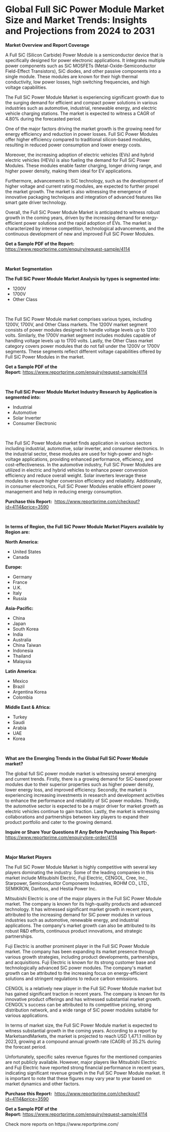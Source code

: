 <p><h1>Global Full SiC Power Module Market Size and Market Trends: Insights and Projections from 2024 to 2031</h1></p><p><strong>Market Overview and Report Coverage</strong></p>
<p><p>A Full SiC (Silicon Carbide) Power Module is a semiconductor device that is specifically designed for power electronic applications. It integrates multiple power components such as SiC MOSFETs (Metal-Oxide-Semiconductor Field-Effect Transistors), SiC diodes, and other passive components into a single module. These modules are known for their high thermal conductivity, low power losses, high switching frequencies, and high voltage capabilities.</p><p>The Full SiC Power Module Market is experiencing significant growth due to the surging demand for efficient and compact power solutions in various industries such as automotive, industrial, renewable energy, and electric vehicle charging stations. The market is expected to witness a CAGR of 4.80% during the forecasted period.</p><p>One of the major factors driving the market growth is the growing need for energy efficiency and reduction in power losses. Full SiC Power Modules offer higher efficiency compared to traditional silicon-based modules, resulting in reduced power consumption and lower energy costs.</p><p>Moreover, the increasing adoption of electric vehicles (EVs) and hybrid electric vehicles (HEVs) is also fueling the demand for Full SiC Power Modules. These modules enable faster charging, longer driving range, and higher power density, making them ideal for EV applications.</p><p>Furthermore, advancements in SiC technology, such as the development of higher voltage and current rating modules, are expected to further propel the market growth. The market is also witnessing the emergence of innovative packaging techniques and integration of advanced features like smart gate driver technology.</p><p>Overall, the Full SiC Power Module Market is anticipated to witness robust growth in the coming years, driven by the increasing demand for energy-efficient power solutions and the rapid adoption of EVs. The market is characterized by intense competition, technological advancements, and the continuous development of new and improved Full SiC Power Modules.</p></p>
<p><strong>Get a Sample PDF of the Report:</strong> <a href="https://www.reportprime.com/enquiry/request-sample/4114">https://www.reportprime.com/enquiry/request-sample/4114</a></p>
<p>&nbsp;</p>
<p><strong>Market Segmentation</strong></p>
<p><strong>The Full SiC Power Module Market Analysis by types is segmented into:</strong></p>
<p><ul><li>1200V</li><li>1700V</li><li>Other Class</li></ul></p>
<p>&nbsp;</p>
<p><p>The Full SiC Power Module market comprises various types, including 1200V, 1700V, and Other Class markets. The 1200V market segment consists of power modules designed to handle voltage levels up to 1200 volts. Similarly, the 1700V market segment includes modules capable of handling voltage levels up to 1700 volts. Lastly, the Other Class market category covers power modules that do not fall under the 1200V or 1700V segments. These segments reflect different voltage capabilities offered by Full SiC Power Modules in the market.</p></p>
<p><strong>Get a Sample PDF of the Report:</strong>&nbsp;<a href="https://www.reportprime.com/enquiry/request-sample/4114">https://www.reportprime.com/enquiry/request-sample/4114</a></p>
<p>&nbsp;</p>
<p><strong>The Full SiC Power Module Market Industry Research by Application is segmented into:</strong></p>
<p><ul><li>Industrial</li><li>Automotive</li><li>Solar Inverter</li><li>Consumer Electronic</li></ul></p>
<p>&nbsp;</p>
<p><p>The Full SiC Power Module market finds application in various sectors including industrial, automotive, solar inverter, and consumer electronics. In the industrial sector, these modules are used for high-power and high-voltage applications, providing enhanced performance, efficiency, and cost-effectiveness. In the automotive industry, Full SiC Power Modules are utilized in electric and hybrid vehicles to enhance power conversion efficiency and reduce overall weight. Solar inverters leverage these modules to ensure higher conversion efficiency and reliability. Additionally, in consumer electronics, Full SiC Power Modules enable efficient power management and help in reducing energy consumption.</p></p>
<p><strong>Purchase this Report:</strong>&nbsp; <a href="https://www.reportprime.com/checkout?id=4114&price=3590">https://www.reportprime.com/checkout?id=4114&price=3590</a></p>
<p>&nbsp;</p>
<p><strong>In terms of Region, the Full SiC Power Module Market Players available by Region are:</strong></p>
<p>
    <p> <strong> North America: </strong>
        <ul>
            <li>United States</li>
            <li>Canada</li>
        </ul>
        </p> 
    <p> <strong> Europe: </strong>
        <ul>
            <li>Germany</li>
            <li>France</li>
            <li>U.K.</li>
            <li>Italy</li>
            <li>Russia</li>
        </ul>
        </p> 
    <p> <strong> Asia-Pacific: </strong>
        <ul>
            <li>China</li>
            <li>Japan</li>
            <li>South Korea</li>
            <li>India</li>
            <li>Australia</li>
            <li>China Taiwan</li>
            <li>Indonesia</li>
            <li>Thailand</li>
            <li>Malaysia</li>
        </ul>
        </p> 
    <p> <strong> Latin America: </strong>
        <ul>
            <li>Mexico</li>
            <li>Brazil</li>
            <li>Argentina Korea</li>
            <li>Colombia</li>
        </ul>
        </p> 
    <p> <strong> Middle East & Africa: </strong>
        <ul>
            <li>Turkey</li>
            <li>Saudi</li>
            <li>Arabia</li>
            <li>UAE</li>
            <li>Korea</li>
        </ul>
    </p>
    </p>
<p>&nbsp;</p>
<p><strong>What are the Emerging Trends in the Global Full SiC Power Module market?</strong></p>
<p><p>The global full SiC power module market is witnessing several emerging and current trends. Firstly, there is a growing demand for SiC-based power modules due to their superior properties such as higher power density, lower energy loss, and improved efficiency. Secondly, the market is experiencing increasing investments in research and development activities to enhance the performance and reliability of SiC power modules. Thirdly, the automotive sector is expected to be a major driver for market growth as electric vehicles continue to gain traction. Lastly, the market is witnessing collaborations and partnerships between key players to expand their product portfolio and cater to the growing demand.</p></p>
<p><strong>Inquire or Share Your Questions If Any Before Purchasing This Report</strong>- <a href="https://www.reportprime.com/enquiry/pre-order/4114">https://www.reportprime.com/enquiry/pre-order/4114</a></p>
<p>&nbsp;</p>
<p><strong>Major Market Players</strong></p>
<p><p>The Full SiC Power Module Market is highly competitive with several key players dominating the industry. Some of the leading companies in this market include Mitsubishi Electric, Fuji Electric, CENGOL, Cree, Inc., Starpower, Semiconductor Components Industries, ROHM CO., LTD., SEMIKRON, Danfoss, and Hestia Power Inc.</p><p>Mitsubishi Electric is one of the major players in the Full SiC Power Module market. The company is known for its high-quality products and advanced technology. It has witnessed significant market growth in recent years, attributed to the increasing demand for SiC power modules in various industries such as automotive, renewable energy, and industrial applications. The company's market growth can also be attributed to its robust R&D efforts, continuous product innovations, and strategic partnerships.</p><p>Fuji Electric is another prominent player in the Full SiC Power Module market. The company has been expanding its market presence through various growth strategies, including product developments, partnerships, and acquisitions. Fuji Electric is known for its strong customer base and technologically advanced SiC power modules. The company's market growth can be attributed to the increasing focus on energy-efficient solutions and stringent regulations to reduce carbon emissions.</p><p>CENGOL is a relatively new player in the Full SiC Power Module market but has gained significant traction in recent years. The company is known for its innovative product offerings and has witnessed substantial market growth. CENGOL's success can be attributed to its competitive pricing, strong distribution network, and a wide range of SiC power modules suitable for various applications.</p><p>In terms of market size, the Full SiC Power Module market is expected to witness substantial growth in the coming years. According to a report by MarketsandMarkets, the market is projected to reach USD 1,471.1 million by 2023, growing at a compound annual growth rate (CAGR) of 35.2% during the forecast period.</p><p>Unfortunately, specific sales revenue figures for the mentioned companies are not publicly available. However, major players like Mitsubishi Electric and Fuji Electric have reported strong financial performance in recent years, indicating significant revenue growth in the Full SiC Power Module market. It is important to note that these figures may vary year to year based on market dynamics and other factors.</p></p>
<p><strong>Purchase this Report:</strong>&nbsp;&nbsp;<a href="https://www.reportprime.com/checkout?id=4114&price=3590">https://www.reportprime.com/checkout?id=4114&price=3590</a></p>
<p></p>
<p><strong>Get a Sample PDF of the Report:</strong>&nbsp;<a href="https://www.reportprime.com/enquiry/request-sample/4114">https://www.reportprime.com/enquiry/request-sample/4114</a></p>
<p>Check more reports on https://www.reportprime.com/</p>